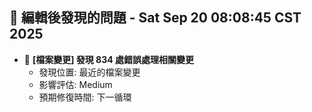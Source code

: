 ## 🚨 編輯後發現的問題 - Sat Sep 20 08:08:45 CST 2025

- 🔄 **[檔案變更] 發現      834 處錯誤處理相關變更**
  - 發現位置: 最近的檔案變更
  - 影響評估: Medium
  - 預期修復時間: 下一循環

